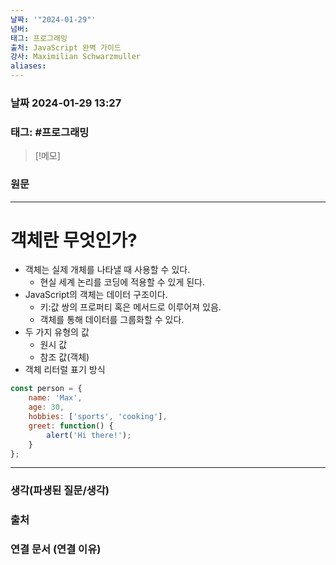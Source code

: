 ```yaml
---
날짜: '"2024-01-29"'
넘버: 
태그: 프로그래밍
출처: JavaScript 완벽 가이드
강사: Maximilian Schwarzmuller
aliases:
---
```

### 날짜  2024-01-29 13:27

### 태그: #프로그래밍 

>[!메모]
>

### 원문
---
# 객체란 무엇인가?
- 객체는 실제 개체를 나타낼 때 사용할 수 있다.
	- 현실 세계 논리를 코딩에 적용할 수 있게 된다.
- JavaScript의 객체는 데이터 구조이다.
	- 키:값 쌍의 프로퍼티 혹은 메서드로 이루어져 있음.
	- 객체를 통해 데이터를 그룹화할 수 있다.
- 두 가지 유형의 값
	- 원시 값
	- 참조 값(객체)
- 객체 리터럴 표기 방식
```js
const person = {
	name: 'Max',
	age: 30,
	hobbies: ['sports', 'cooking'],
	greet: function() {
		alert('Hi there!');
	}
};
```


---
### 생각(파생된 질문/생각)

### 출처

### 연결 문서 (연결 이유)

